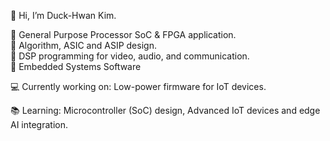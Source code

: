 👋 Hi, I’m Duck-Hwan Kim.

🔧 General Purpose Processor SoC & FPGA application.  
🔧 Algorithm, ASIC and ASIP design.  
🔧 DSP programming for video, audio, and communication.   
🔧 Embedded Systems Software

💻 Currently working on: Low-power firmware for IoT devices. 

📚 Learning: Microcontroller (SoC) design, Advanced IoT devices and edge AI integration. 

<!--
**duck-hwan/duck-hwan** is a ✨ _special_ ✨ repository because its `README.md` (this file) appears on your GitHub profile.

Here are some ideas to get you started:

- 🔭 I’m currently working on ...
- 🌱 I’m currently learning ...
- 👯 I’m looking to collaborate on ...
- 🤔 I’m looking for help with ...
- 💬 Ask me about ...
- 📫 How to reach me: ...
- 😄 Pronouns: ...
- ⚡ Fun fact: ...
-->

